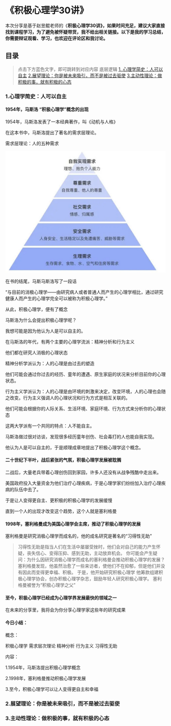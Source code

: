 # 《**积极心理学30讲》**

本次分享是基于赵昱鲲老师的《**积极心理学30讲》，如果时间充足，建议大家直接找到课程学习，为了避免被怀疑带货，我不给出相关链接。以下是我的学习总结，你需要辩证观看、学习，也欢迎在评论区和我讨论。**

## 目录

> 点击下方蓝色文字，即可跳转到对应内容
底层逻辑 [1. 心理学简史：人可以自主](https://a1a53w6jcoz.feishu.cn/docx/GdBtd5KzOoLW5AxwAjoczBtfntc) [2.展望理论：你是被未来吸引，而不是被过去驱使](https://a1a53w6jcoz.feishu.cn/docx/G70ydy6leoiuGSxmwjxcCk7Tnmf?from=tab_recent#part-LlRodDEHioLroUxeaEocg38knjw) [3.主动性理论：做积极的事，就有积极的心态](https://a1a53w6jcoz.feishu.cn/docx/G70ydy6leoiuGSxmwjxcCk7Tnmf?from=tab_recent#part-DKjVd7FDloGsSmxQGFDcnTZinOc)

### 1.心理学简史：人可以自主

#### 1954年，马斯洛 “积极心理学”概念的出现

1954年，马斯洛发表了一本经典著作，叫《动机与人格》

在这本书中，马斯洛提出了著名的需求层理论。

需求层理论：人的五种需求

![Image.jpeg](%E3%80%8A%E7%A7%AF%E6%9E%81%E5%BF%83%E7%90%86%E5%AD%A630%E8%AE%B2%E3%80%8B.assets/Image_jpeg_preview.png)



在书的结尾，马斯马斯洛写了一段话

“与目前的消极心理学——由研究病人或者普通人而产生的心理学相比，通过研究健康人而产生的心理学完全可以被称为积极心理学。”

从此，积极心理学，便有了概念

马斯洛为什么会提出积极心理学呢？

我想可能是因为他认为人是可以自主的。

在马斯洛的年代，有两个主要的心理学流派：精神分析和行为主义

他们都在研究人消极的心理状态

精神分析学派认为：人的心理是由过去的塑造

他们可能会通过你过去的经历、童年的遭遇、原生家庭的状况来分析目前你的心理状态。

行为主义学派认为：人的心理是由环境的刺激来决定，改变环境，人的心理也会随之改变。行为主义强调人的心理状况和行为方式是相互关联的。

他们可能会根据你的人际关系、生活环境、家庭环境、行为方式来分析你的心理状态

这两大学派有一个共同的特点：人不能自主。

马斯洛做过很对访谈，发现很多经历童年创伤、社会毒打的人也能自我实现。

他认为人是可以自主的，于是顺理成章地提出了积极心理学这个概念。

#### 二十世纪下半叶，战后紧张的气氛，积极心理学发展被耽搁

二战后，大量老兵带着心理创伤回到家园，许多人还没有从战争残酷中走出来。

美国政府投入大量资金为他们治疗心理疾病，于是心理学家们纷纷加入治疗心理疾病的队伍中去了。

于是让人变得更自主、更积极的积极心理学的发展缓慢

直到一个人的出现才改变这个趋势，这个人就是塞利格曼

#### 1998年，塞利格曼成为美国心理学会主席，推动了积极心理学的发展

塞利格曼是研究消极心理学而成名的，他的成名研究是著名的“习得性无助”

> 习得性无助是指当人们在生活中屡屡受挫时，他们会对自己的能力产生怀疑，丧失信心、变得压抑、感到无助，主动放弃机会。
你可能会产生疑问：为什么因研究消极心理学而成名的塞利格曼会推动积极心理学的发展？
塞利格曼发现，他虽然治愈了一些来访者，使他们不在抑郁，但是他们并没有因此而变得更幸福、积极。
于是，他开始研究积极心理学
他筹款组建积极心理学协会，创办积极心理学杂志，鼓励年轻人研究积极心理学。
塞利格曼被誉为“积极心理学之父”

#### 至今，积极心理学已经成为心理学界发展最快的领域之一

在未来的分享里，我将会为你分享心理学家这些年的研究成果

#### 今日小结：

概念：

积极心理学 需求层次理论 精神分析 行为主义 习得性无助

内容：

1.1954年，马斯洛提出积极心理学概念

2.1998年，塞利格曼推动积极心理学发展

3.至今，积极心理学可以让人变得更自主和幸福

### 2.展望理论：你是被未来吸引，而不是被过去驱使

### 3.主动性理论：做积极的事，就有积极的心态

